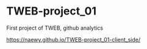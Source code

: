 # TWEB-project_01
First project of TWEB, github analytics

https://naewy.github.io/TWEB-project_01-client_side/
